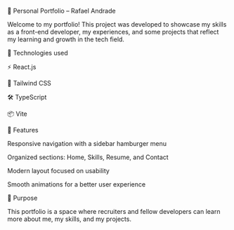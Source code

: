 🚀 Personal Portfolio – Rafael Andrade

Welcome to my portfolio!
This project was developed to showcase my skills as a front-end developer, my experiences, and some projects that reflect my learning and growth in the tech field.

📌 Technologies used

⚡ React.js

🎨 Tailwind CSS

🛠️ TypeScript

📦 Vite

📱 Features

Responsive navigation with a sidebar hamburger menu

Organized sections: Home, Skills, Resume, and Contact

Modern layout focused on usability

Smooth animations for a better user experience

🎯 Purpose

This portfolio is a space where recruiters and fellow developers can learn more about me, my skills, and my projects.
